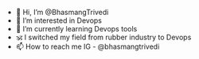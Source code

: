 - 👋 Hi, I’m @BhasmangTrivedi
- 👀 I’m interested in Devops
- 🌱 I’m currently learning Devops tools
- 🕉️ I switched my field from rubber industry to Devops
- 📫 How to reach me 
      IG - @bhasmangtrivedi
